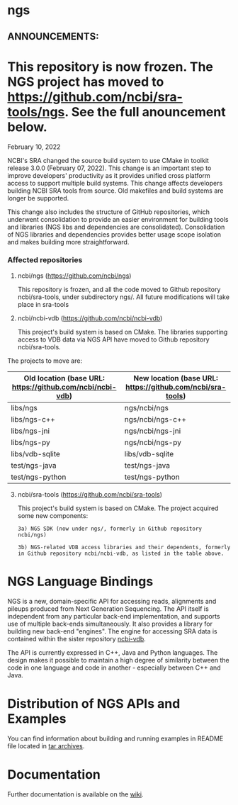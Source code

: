ngs
===

## ANNOUNCEMENTS:

# This repository is now frozen. The NGS project has moved to https://github.com/ncbi/sra-tools/ngs. See the full anouncement below.

February 10, 2022

NCBI's SRA changed the source build system to use CMake in toolkit release 3.0.0 (February 07, 2022). This change is an important step to improve developers' productivity as it provides unified cross platform access to support multiple build systems. This change affects developers building NCBI SRA tools from source. Old makefiles and build systems are longer be supported.

This change also includes the structure of GitHub repositories, which underwent consolidation to provide an easier environment for building tools and libraries (NGS libs and dependencies are consolidated). Consolidation of NGS libraries and dependencies provides better usage scope isolation and makes building more straightforward.

### **Affected repositories**

1) ncbi/ngs (https://github.com/ncbi/ngs)

   This repository is frozen, and all the code moved to Github repository ncbi/sra-tools, under subdirectory ngs/. All future modifications
   will take place in sra-tools

2) ncbi/ncbi-vdb (https://github.com/ncbi/ncbi-vdb)

   This project's build system is based on CMake. The libraries supporting access to VDB data via NGS API have moved to Github repository
   ncbi/sra-tools.

The projects to move are:

| Old location (base URL: https://github.com/ncbi/ncbi-vdb) | New location (base URL: https://github.com/ncbi/sra-tools) |
| --------------------------------------------------------- | ---------------------------------------------------------- |
| libs/ngs | ngs/ncbi/ngs |
| libs/ngs-c++ | ngs/ncbi/ngs-c++ |
| libs/ngs-jni | ngs/ncbi/ngs-jni |
| libs/ngs-py | ngs/ncbi/ngs-py |
| libs/vdb-sqlite | libs/vdb-sqlite |
| test/ngs-java | test/ngs-java |
| test/ngs-python | test/ngs-python |


3) ncbi/sra-tools (https://github.com/ncbi/sra-tools)

   This project's build system is based on CMake. The project acquired some new components:

       3a) NGS SDK (now under ngs/, formerly in Github repository ncbi/ngs)

       3b) NGS-related VDB access libraries and their dependents, formerly in Github repository ncbi/ncbi-vdb, as listed in the table above.

# NGS Language Bindings

NGS is a new, domain-specific API for accessing reads, alignments and pileups produced from Next Generation Sequencing. The API itself is independent from any particular back-end implementation, and supports use of multiple back-ends simultaneously. It also provides a library for building new back-end "engines". The engine for accessing SRA data is contained within the sister repository [ncbi-vdb](https://github.com/ncbi/ncbi-vdb).

The API is currently expressed in C++, Java and Python languages. The design makes it possible to maintain a high degree of similarity between the code in one language and code in another - especially between C++ and Java.

# Distribution of NGS APIs and Examples

You can find information about building and running examples in README file located in [tar archives](https://github.com/ncbi/ngs/wiki/Downloads).

# Documentation

Further documentation is available on the [wiki](https://github.com/ncbi/ngs/wiki).
